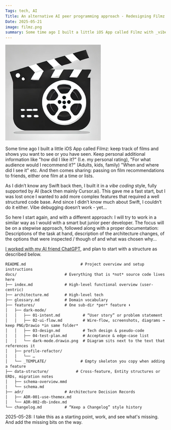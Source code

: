 ```yaml
---
Tags: tech, AI
Title: An alternative AI peer programming approach - Redesigning Filmz
Date: 2025-05-21
image: filmz.png
summary: Some time ago I built a little iOS App called Filmz with _vibe_coding_. Turns out that's nice until you end up _vibe debugging_. So now I take a new attempt, starting in a more structured way.
---
```


<img src="filmz.png" alt="Filmz" width="300">

Some time ago I built a little iOS App called Filmz: keep track of films and shows you want to see or you have seen. Keep personal additional information like "how did I like it?" (I.e. my personal rating), "For what audience would I recommend it?" (Adults, kids, family) "When and where did I see it" etc. And then comes sharing: passing on film recommendations to friends, either one film at a time or lists.

As I didn’t know any Swift back then, I built it in a _vibe coding_ style, fully supported by AI (back then mainly Cursor.ai). This gave me a fast start, but I was lost once I wanted to add more complex features that required a well structured code base. And since I didn’t know much about Swift, I couldn’t do it either. Vibe debugging doesn’t work - yet…

So here I start again, and with a different approach: I will try to work in a similar way as I would with a smart but junior peer developer. The focus will be on a stepwise approach, followed along with a proper documentation: Descriptions of the task at hand, description of the architecture changes, of the options that were inspected / though of and what was chosen why...

[I worked with my AI friend ChatGPT](https://chatgpt.com/share/68371708-8a44-8009-b424-059b920feec9), and plan to start with a structure as described below.

```text
README.md                        # Project overview and setup instructions
docs/                     # Everything that is *not* source code lives here
├── index.md              # High-level functional overview (user-centric)
├── architecture.md       # High-level tech
├── glossary.md           # Domain vocabulary
├── features/             # One sub-dir *per* feature ⬇
│   ├── dark-mode/
│   │   ├── 01-intent.md          # “User story” or problem statement
│   │   ├── 02-ui-flow.md         # Wire-flow, screenshots, diagrams → keep PNG/Drawio *in same folder*
│   │   ├── 03-design.md          # Tech design & pseudo-code
│   │   ├── 04-test-plan.md       # Acceptance & edge-case list
│   │   └── dark-mode.drawio.png  # Diagram sits next to the text that references it
│   ├── profile-refactor/
│   │   └── …
│   └── _TEMPLATE/               # Empty skeleton you copy when adding a feature
├── data-structure/            # Cross-feature, Entity structures or ERDs, migration notes
│   ├── schema-overview.mmd
│   └── schema.md
├── adr/                  # Architecture Decision Records
│   ├── ADR-001-use-themex.md
│   └── ADR-002-db-index.md
└── changelog.md          # “Keep a Changelog” style history
```

2025-05-28: I take this as a starting point, work, and see what's missing. And add the missing bits on the way.
